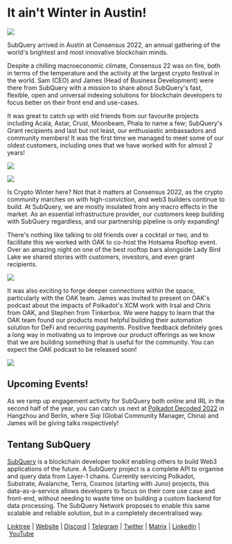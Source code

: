 # It ain't Winter in Austin!

![](https://miro.medium.com/max/1400/1*uzkMNAO_XfCbZpsBhWfz1g.png)

SubQuery arrived in Austin at Consensus 2022, an annual gathering of the world's brightest and most innovative blockchain minds.

Despite a chilling macroeconomic climate, Consensus 22 was on fire, both in terms of the temperature and the activity at the largest crypto festival in the world. Sam (CEO) and James (Head of Business Development) were there from SubQuery with a mission to share about SubQuery's fast, flexible, open and universal indexing solutions for blockchain developers to focus better on their front end and use-cases.

It was great to catch up with old friends from our favourite projects including Acala, Astar, Crust, Moonbeam, Phala to name a few; SubQuery's Grant recipients and last but not least, our enthusiastic ambassadors and community members! It was the first time we managed to meet some of our oldest customers, including ones that we have worked with for almost 2 years!

![](https://miro.medium.com/max/1400/1*TcOXvIllpZti4gCU_rGLtw.png)

![](https://miro.medium.com/max/1400/1*S1K0k4KMn0kF_JXwAyhrcA.png)

Is Crypto Winter here? Not that it matters at Consensus 2022, as the crypto community marches on with high-conviction, and web3 builders continue to build. At SubQuery, we are mostly insulated from any macro effects in the market. As an essential infrastructure provider, our customers keep building with SubQuery regardless, and our partnership pipeline is only expanding!

There's nothing like talking to old friends over a cocktail or two, and to facilitate this we worked with OAK to co-host the Hotsama Rooftop event. Over an amazing night on one of the best rooftop bars alongside Lady Bird Lake we shared stories with customers, investors, and even grant recipients.

![](https://miro.medium.com/max/1400/1*Qx-0HFDk3pLeDcfrj2HtYA.jpeg)

It was also exciting to forge deeper connections within the space, particularly with the OAK team. James was invited to present on OAK's podcast about the impacts of Polkadot's XCM work with Irsal and Chris from OAK, and Stephen from Tinkerbox. We were happy to learn that the OAK team found our products most helpful building their automation solution for DeFi and recurring payments. Positive feedback definitely goes a long way in motivating us to improve our product offerings as we know that we are building something that is useful for the community. You can expect the OAK podcast to be released soon!

![](https://miro.medium.com/max/1400/1*wdqIRrZu4gp7HE0Wk8wtUw.png)

## Upcoming Events!

As we ramp up engagement activity for SubQuery both online and IRL in the second half of the year, you can catch us next at [Polkadot Decoded 2022](https://decoded.polkadot.network/) in Hangzhou and Berlin, where Siqi (Global Community Manager, China) and James will be giving talks respectively!

## Tentang SubQuery

[SubQuery](https://subquery.network/) is a blockchain developer toolkit enabling others to build Web3 applications of the future. A SubQuery project is a complete API to organise and query data from Layer-1 chains. Currently servicing Polkadot, Substrate, Avalanche, Terra, Cosmos (starting with Juno) projects, this data-as-a-service allows developers to focus on their core use case and front-end, without needing to waste time on building a custom backend for data processing. The SubQuery Network proposes to enable this same scalable and reliable solution, but in a completely decentralised way.

​​[Linktree](https://linktr.ee/subquerynetwork) | [Website](https://subquery.network/) | [Discord](https://discord.com/invite/78zg8aBSMG) | [Telegram](https://t.me/subquerynetwork) | [Twitter](https://twitter.com/subquerynetwork) | [Matrix](https://matrix.to/#/#subquery:matrix.org) | [LinkedIn](https://www.linkedin.com/company/subquery) | [YouTube](https://www.youtube.com/channel/UCi1a6NUUjegcLHDFLr7CqLw)
